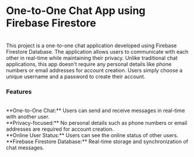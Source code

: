 <h1>One-to-One Chat App using Firebase Firestore</h1><br>
This project is a one-to-one chat application developed using Firebase Firestore Database. The application allows users to communicate with each other in real-time while maintaining their privacy. Unlike traditional chat applications, this app doesn't require any personal details like phone numbers or email addresses for account creation. Users simply choose a unique username and a password to create their account.<br>

<h3>Features</h3><br>
**One-to-One Chat:** Users can send and receive messages in real-time with another user.<br>
**Privacy-focused:** No personal details such as phone numbers or email addresses are required for account creation.<br>
**Online User Status:** Users can see the online status of other users.<br>
**Firebase Firestore Database:** Real-time storage and synchronization of chat messages.
